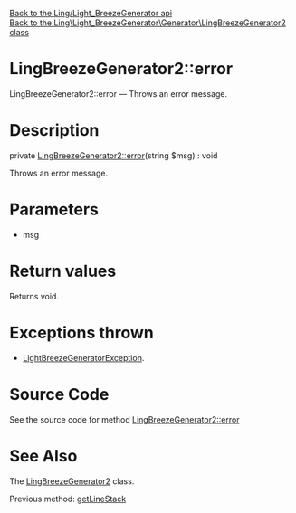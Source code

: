 [Back to the Ling/Light_BreezeGenerator api](https://github.com/lingtalfi/Light_BreezeGenerator/blob/master/doc/api/Ling/Light_BreezeGenerator.md)<br>
[Back to the Ling\Light_BreezeGenerator\Generator\LingBreezeGenerator2 class](https://github.com/lingtalfi/Light_BreezeGenerator/blob/master/doc/api/Ling/Light_BreezeGenerator/Generator/LingBreezeGenerator2.md)


LingBreezeGenerator2::error
================



LingBreezeGenerator2::error — Throws an error message.




Description
================


private [LingBreezeGenerator2::error](https://github.com/lingtalfi/Light_BreezeGenerator/blob/master/doc/api/Ling/Light_BreezeGenerator/Generator/LingBreezeGenerator2/error.md)(string $msg) : void




Throws an error message.




Parameters
================


- msg

    


Return values
================

Returns void.


Exceptions thrown
================

- [LightBreezeGeneratorException](https://github.com/lingtalfi/Light_BreezeGenerator/blob/master/doc/api/Ling/Light_BreezeGenerator/Exception/LightBreezeGeneratorException.md).&nbsp;







Source Code
===========
See the source code for method [LingBreezeGenerator2::error](https://github.com/lingtalfi/Light_BreezeGenerator/blob/master/Generator/LingBreezeGenerator2.php#L2704-L2707)


See Also
================

The [LingBreezeGenerator2](https://github.com/lingtalfi/Light_BreezeGenerator/blob/master/doc/api/Ling/Light_BreezeGenerator/Generator/LingBreezeGenerator2.md) class.

Previous method: [getLineStack](https://github.com/lingtalfi/Light_BreezeGenerator/blob/master/doc/api/Ling/Light_BreezeGenerator/Generator/LingBreezeGenerator2/getLineStack.md)<br>

